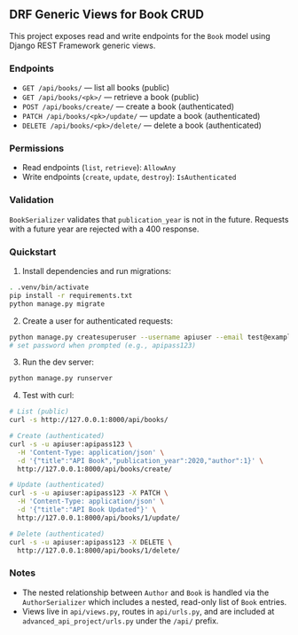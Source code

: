 ## DRF Generic Views for Book CRUD

This project exposes read and write endpoints for the `Book` model using Django REST Framework generic views.

### Endpoints
- `GET /api/books/` — list all books (public)
- `GET /api/books/<pk>/` — retrieve a book (public)
- `POST /api/books/create/` — create a book (authenticated)
- `PATCH /api/books/<pk>/update/` — update a book (authenticated)
- `DELETE /api/books/<pk>/delete/` — delete a book (authenticated)

### Permissions
- Read endpoints (`list`, `retrieve`): `AllowAny`
- Write endpoints (`create`, `update`, `destroy`): `IsAuthenticated`

### Validation
`BookSerializer` validates that `publication_year` is not in the future. Requests with a future year are rejected with a 400 response.

### Quickstart
1) Install dependencies and run migrations:
```bash
. .venv/bin/activate
pip install -r requirements.txt
python manage.py migrate
```

2) Create a user for authenticated requests:
```bash
python manage.py createsuperuser --username apiuser --email test@example.com
# set password when prompted (e.g., apipass123)
```

3) Run the dev server:
```bash
python manage.py runserver
```

4) Test with curl:
```bash
# List (public)
curl -s http://127.0.0.1:8000/api/books/

# Create (authenticated)
curl -s -u apiuser:apipass123 \
  -H 'Content-Type: application/json' \
  -d '{"title":"API Book","publication_year":2020,"author":1}' \
  http://127.0.0.1:8000/api/books/create/

# Update (authenticated)
curl -s -u apiuser:apipass123 -X PATCH \
  -H 'Content-Type: application/json' \
  -d '{"title":"API Book Updated"}' \
  http://127.0.0.1:8000/api/books/1/update/

# Delete (authenticated)
curl -s -u apiuser:apipass123 -X DELETE \
  http://127.0.0.1:8000/api/books/1/delete/
```

### Notes
- The nested relationship between `Author` and `Book` is handled via the `AuthorSerializer` which includes a nested, read-only list of `Book` entries.
- Views live in `api/views.py`, routes in `api/urls.py`, and are included at `advanced_api_project/urls.py` under the `/api/` prefix.


